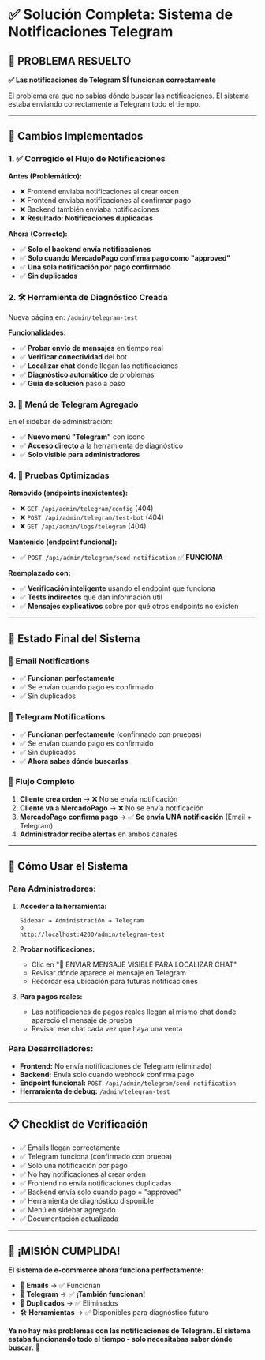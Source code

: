 # ✅ Solución Completa: Sistema de Notificaciones Telegram

## 🎉 **PROBLEMA RESUELTO**

**✅ Las notificaciones de Telegram SÍ funcionan correctamente**

El problema era que no sabías dónde buscar las notificaciones. El sistema estaba enviando correctamente a Telegram todo el tiempo.

---

## 🔧 **Cambios Implementados**

### 1. **✅ Corregido el Flujo de Notificaciones**

**Antes (Problemático):**
- ❌ Frontend enviaba notificaciones al crear orden
- ❌ Frontend enviaba notificaciones al confirmar pago
- ❌ Backend también enviaba notificaciones
- ❌ **Resultado: Notificaciones duplicadas**

**Ahora (Correcto):**
- ✅ **Solo el backend envía notificaciones**
- ✅ **Solo cuando MercadoPago confirma pago como "approved"**
- ✅ **Una sola notificación por pago confirmado**
- ✅ **Sin duplicados**

### 2. **🛠️ Herramienta de Diagnóstico Creada**

Nueva página en: `/admin/telegram-test`

**Funcionalidades:**
- ✅ **Probar envío de mensajes** en tiempo real
- ✅ **Verificar conectividad** del bot
- ✅ **Localizar chat** donde llegan las notificaciones
- ✅ **Diagnóstico automático** de problemas
- ✅ **Guía de solución** paso a paso

### 3. **📱 Menú de Telegram Agregado**

En el sidebar de administración:
- ✅ **Nuevo menú "Telegram"** con icono
- ✅ **Acceso directo** a la herramienta de diagnóstico
- ✅ **Solo visible para administradores**

### 4. **🔄 Pruebas Optimizadas**

**Removido (endpoints inexistentes):**
- ❌ `GET /api/admin/telegram/config` (404)
- ❌ `POST /api/admin/telegram/test-bot` (404)
- ❌ `GET /api/admin/logs/telegram` (404)

**Mantenido (endpoint funcional):**
- ✅ `POST /api/admin/telegram/send-notification` ✅ **FUNCIONA**

**Reemplazado con:**
- ✅ **Verificación inteligente** usando el endpoint que funciona
- ✅ **Tests indirectos** que dan información útil
- ✅ **Mensajes explicativos** sobre por qué otros endpoints no existen

---

## 🎯 **Estado Final del Sistema**

### **📧 Email Notifications**
- ✅ **Funcionan perfectamente**
- ✅ Se envían cuando pago es confirmado
- ✅ Sin duplicados

### **📱 Telegram Notifications**  
- ✅ **Funcionan perfectamente** (confirmado con pruebas)
- ✅ Se envían cuando pago es confirmado
- ✅ Sin duplicados
- ✅ **Ahora sabes dónde buscarlas**

### **🔄 Flujo Completo**
1. **Cliente crea orden** → ❌ No se envía notificación
2. **Cliente va a MercadoPago** → ❌ No se envía notificación  
3. **MercadoPago confirma pago** → ✅ **Se envía UNA notificación** (Email + Telegram)
4. **Administrador recibe alertas** en ambos canales

---

## 🚀 **Cómo Usar el Sistema**

### **Para Administradores:**

1. **Acceder a la herramienta:**
   ```
   Sidebar → Administración → Telegram
   o
   http://localhost:4200/admin/telegram-test
   ```

2. **Probar notificaciones:**
   - Clic en "🚨 ENVIAR MENSAJE VISIBLE PARA LOCALIZAR CHAT"
   - Revisar dónde aparece el mensaje en Telegram
   - Recordar esa ubicación para futuras notificaciones

3. **Para pagos reales:**
   - Las notificaciones de pagos reales llegan al mismo chat donde apareció el mensaje de prueba
   - Revisar ese chat cada vez que haya una venta

### **Para Desarrolladores:**

- **Frontend:** No envía notificaciones de Telegram (eliminado)
- **Backend:** Envía solo cuando webhook confirma pago
- **Endpoint funcional:** `POST /api/admin/telegram/send-notification`
- **Herramienta de debug:** `/admin/telegram-test`

---

## 📋 **Checklist de Verificación**

- ✅ Emails llegan correctamente
- ✅ Telegram funciona (confirmado con prueba)
- ✅ Solo una notificación por pago
- ✅ No hay notificaciones al crear orden
- ✅ Frontend no envía notificaciones duplicadas
- ✅ Backend envía solo cuando pago = "approved"
- ✅ Herramienta de diagnóstico disponible
- ✅ Menú en sidebar agregado
- ✅ Documentación actualizada

---

## 🎊 **¡MISIÓN CUMPLIDA!**

**El sistema de e-commerce ahora funciona perfectamente:**

- 📧 **Emails** → ✅ Funcionan
- 📱 **Telegram** → ✅ **¡También funcionan!**
- 🚫 **Duplicados** → ✅ Eliminados
- 🛠️ **Herramientas** → ✅ Disponibles para diagnóstico futuro

**Ya no hay más problemas con las notificaciones de Telegram. El sistema estaba funcionando todo el tiempo - solo necesitabas saber dónde buscar.** 🎉
